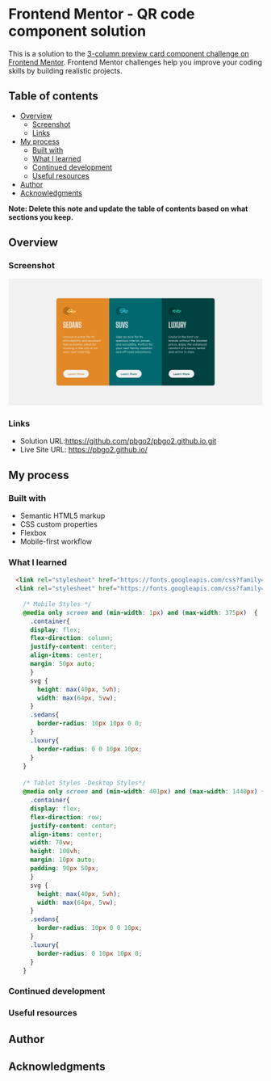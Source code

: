 # Frontend Mentor - QR code component solution

This is a solution to the [3-column preview card component challenge on Frontend Mentor](https://www.frontendmentor.io/challenges/3column-preview-card-component-pH92eAR2-?ref=challenge-roadmap). Frontend Mentor challenges help you improve your coding skills by building realistic projects. 

## Table of contents

- [Overview](#overview)
  - [Screenshot](#screenshot)
  - [Links](#links)
- [My process](#my-process)
  - [Built with](#built-with)
  - [What I learned](#what-i-learned)
  - [Continued development](#continued-development)
  - [Useful resources](#useful-resources)
- [Author](#author)
- [Acknowledgments](#acknowledgments)

**Note: Delete this note and update the table of contents based on what sections you keep.**

## Overview

### Screenshot

![](./screenshot.jpg)

### Links

- Solution URL:https://github.com/pbgo2/pbgo2.github.io.git 
- Live Site URL: https://pbgo2.github.io/ 

## My process

### Built with

- Semantic HTML5 markup
- CSS custom properties
- Flexbox
- Mobile-first workflow

### What I learned
```html
  <link rel="stylesheet" href="https://fonts.googleapis.com/css?family=Lexend+Deca:400">
  <link rel="stylesheet" href="https://fonts.googleapis.com/css?family=Big+Shoulders+Display:700">
```
```css
    /* Mobile Styles */
    @media only screen and (min-width: 1px) and (max-width: 375px)  {
      .container{
      display: flex;
      flex-direction: column;
      justify-content: center;
      align-items: center;
      margin: 50px auto;
      }
      svg {
        height: max(40px, 5vh);
        width: max(64px, 5vw);
      }
      .sedans{
        border-radius: 10px 10px 0 0;
      }
      .luxury{
        border-radius: 0 0 10px 10px;
      }
    }

    /* Tablet Styles -Desktop Styles*/
    @media only screen and (min-width: 401px) and (max-width: 1440px) {
      .container{
      display: flex;
      flex-direction: row;
      justify-content: center;
      align-items: center;
      width: 70vw;
      height: 100vh;
      margin: 10px auto;
      padding: 90px 50px;
      }
      svg {
        height: max(40px, 5vh);
        width: max(64px, 5vw);
      }
      .sedans{
        border-radius: 10px 0 0 10px;
      }
      .luxury{
        border-radius: 0 10px 10px 0;
      }
    }
```

### Continued development

### Useful resources

## Author

## Acknowledgments
